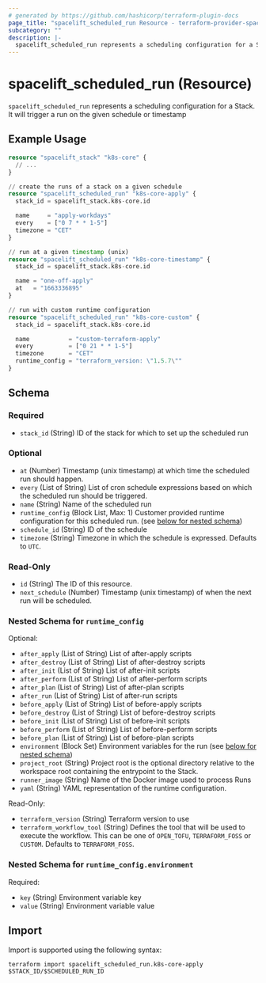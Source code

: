 ```yaml
---
# generated by https://github.com/hashicorp/terraform-plugin-docs
page_title: "spacelift_scheduled_run Resource - terraform-provider-spacelift"
subcategory: ""
description: |-
  spacelift_scheduled_run represents a scheduling configuration for a Stack. It will trigger a run on the given schedule or timestamp
---
```


# spacelift_scheduled_run (Resource)

`spacelift_scheduled_run` represents a scheduling configuration for a Stack. It will trigger a run on the given schedule or timestamp

## Example Usage

```terraform
resource "spacelift_stack" "k8s-core" {
  // ...
}

// create the runs of a stack on a given schedule
resource "spacelift_scheduled_run" "k8s-core-apply" {
  stack_id = spacelift_stack.k8s-core.id

  name     = "apply-workdays"
  every    = ["0 7 * * 1-5"]
  timezone = "CET"
}

// run at a given timestamp (unix)
resource "spacelift_scheduled_run" "k8s-core-timestamp" {
  stack_id = spacelift_stack.k8s-core.id

  name = "one-off-apply"
  at   = "1663336895"
}

// run with custom runtime configuration
resource "spacelift_scheduled_run" "k8s-core-custom" {
  stack_id = spacelift_stack.k8s-core.id

  name           = "custom-terraform-apply"
  every          = ["0 21 * * 1-5"]
  timezone       = "CET"
  runtime_config = "terraform_version: \"1.5.7\""
}
```

<!-- schema generated by tfplugindocs -->
## Schema

### Required

- `stack_id` (String) ID of the stack for which to set up the scheduled run

### Optional

- `at` (Number) Timestamp (unix timestamp) at which time the scheduled run should happen.
- `every` (List of String) List of cron schedule expressions based on which the scheduled run should be triggered.
- `name` (String) Name of the scheduled run
- `runtime_config` (Block List, Max: 1) Customer provided runtime configuration for this scheduled run. (see [below for nested schema](#nestedblock--runtime_config))
- `schedule_id` (String) ID of the schedule
- `timezone` (String) Timezone in which the schedule is expressed. Defaults to `UTC`.

### Read-Only

- `id` (String) The ID of this resource.
- `next_schedule` (Number) Timestamp (unix timestamp) of when the next run will be scheduled.

<a id="nestedblock--runtime_config"></a>
### Nested Schema for `runtime_config`

Optional:

- `after_apply` (List of String) List of after-apply scripts
- `after_destroy` (List of String) List of after-destroy scripts
- `after_init` (List of String) List of after-init scripts
- `after_perform` (List of String) List of after-perform scripts
- `after_plan` (List of String) List of after-plan scripts
- `after_run` (List of String) List of after-run scripts
- `before_apply` (List of String) List of before-apply scripts
- `before_destroy` (List of String) List of before-destroy scripts
- `before_init` (List of String) List of before-init scripts
- `before_perform` (List of String) List of before-perform scripts
- `before_plan` (List of String) List of before-plan scripts
- `environment` (Block Set) Environment variables for the run (see [below for nested schema](#nestedblock--runtime_config--environment))
- `project_root` (String) Project root is the optional directory relative to the workspace root containing the entrypoint to the Stack.
- `runner_image` (String) Name of the Docker image used to process Runs
- `yaml` (String) YAML representation of the runtime configuration.

Read-Only:

- `terraform_version` (String) Terraform version to use
- `terraform_workflow_tool` (String) Defines the tool that will be used to execute the workflow. This can be one of `OPEN_TOFU`, `TERRAFORM_FOSS` or `CUSTOM`. Defaults to `TERRAFORM_FOSS`.

<a id="nestedblock--runtime_config--environment"></a>
### Nested Schema for `runtime_config.environment`

Required:

- `key` (String) Environment variable key
- `value` (String) Environment variable value

## Import

Import is supported using the following syntax:

```shell
terraform import spacelift_scheduled_run.k8s-core-apply $STACK_ID/$SCHEDULED_RUN_ID
```
